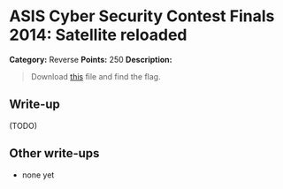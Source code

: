 # ASIS Cyber Security Contest Finals 2014: Satellite reloaded

**Category:** Reverse
**Points:** 250
**Description:**

> Download [this](2satreloaded_465509d872885f2a92656e29d3881ad6) file and find the flag.

## Write-up

(TODO)

## Other write-ups

* none yet
